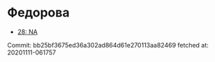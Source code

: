 # Федорова
- [28: NA](28.md)

Commit: bb25bf3675ed36a302ad864d61e270113aa82469
 fetched at: 20201111-061757

